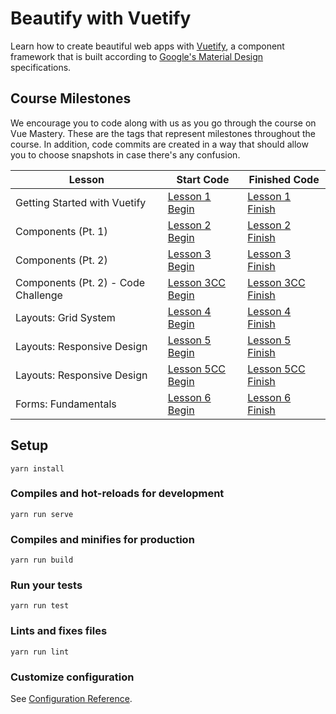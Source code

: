# Beautify with Vuetify

Learn how to create beautiful web apps with [Vuetify](https://vuetifyjs.com/), a component framework that is built according to [Google's Material Design](https://material.io/design/) specifications.

## Course Milestones

We encourage you to code along with us as you go through the course on Vue Mastery. These are the tags that represent milestones throughout the course. In addition, code commits are created in a way that should allow you to choose snapshots in case there's any confusion.

| Lesson                              | Start Code                                                                                  | Finished Code                                                                                 |
| ----------------------------------- | ------------------------------------------------------------------------------------------- | --------------------------------------------------------------------------------------------- |
| Getting Started with Vuetify        | [Lesson 1 Begin](https://github.com/Code-Pop/beautify-with-vuetify/tree/Lesson-1-BEGIN)     | [Lesson 1 Finish](https://github.com/Code-Pop/beautify-with-vuetify/tree/Lesson-1-BEGIN)      |
| Components (Pt. 1)                  | [Lesson 2 Begin](https://github.com/Code-Pop/beautify-with-vuetify/tree/Lesson-2-BEGIN)     | [Lesson 2 Finish](https://github.com/Code-Pop/beautify-with-vuetify/tree/Lesson-2-FINISH)     |
| Components (Pt. 2)                  | [Lesson 3 Begin](https://github.com/Code-Pop/beautify-with-vuetify/tree/Lesson-3-BEGIN)     | [Lesson 3 Finish](https://github.com/Code-Pop/beautify-with-vuetify/tree/Lesson-3-FINISH)     |
| Components (Pt. 2) - Code Challenge | [Lesson 3CC Begin](https://github.com/Code-Pop/beautify-with-vuetify/tree/Lesson-3CC-BEGIN) | [Lesson 3CC Finish](https://github.com/Code-Pop/beautify-with-vuetify/tree/Lesson-3CC-FINISH) |
| Layouts: Grid System                | [Lesson 4 Begin](https://github.com/Code-Pop/beautify-with-vuetify/tree/Lesson-4-BEGIN)     | [Lesson 4 Finish](https://github.com/Code-Pop/beautify-with-vuetify/tree/Lesson-4-FINISH)     |
| Layouts: Responsive Design          | [Lesson 5 Begin](https://github.com/Code-Pop/beautify-with-vuetify/tree/Lesson-5-BEGIN)     | [Lesson 5 Finish](https://github.com/Code-Pop/beautify-with-vuetify/tree/Lesson-5-FINISH)     |
| Layouts: Responsive Design          | [Lesson 5CC Begin](https://github.com/Code-Pop/beautify-with-vuetify/tree/Lesson-5CC-BEGIN) | [Lesson 5CC Finish](https://github.com/Code-Pop/beautify-with-vuetify/tree/Lesson-5CC-FINISH) |
| Forms: Fundamentals                 | [Lesson 6 Begin](https://github.com/Code-Pop/beautify-with-vuetify/tree/Lesson-6-BEGIN)     | [Lesson 6 Finish](https://github.com/Code-Pop/beautify-with-vuetify/tree/Lesson-6-FINISH)     |

## Setup

```
yarn install
```

### Compiles and hot-reloads for development

```
yarn run serve
```

### Compiles and minifies for production

```
yarn run build
```

### Run your tests

```
yarn run test
```

### Lints and fixes files

```
yarn run lint
```

### Customize configuration

See [Configuration Reference](https://cli.vuejs.org/config/).
